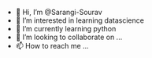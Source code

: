 - 👋 Hi, I’m @Sarangi-Sourav
- 👀 I’m interested in learning datascience
- 🌱 I’m currently learning python
- 💞️ I’m looking to collaborate on ...
- 📫 How to reach me ...

<!---
Sarangi-Sourav/Sarangi-Sourav is a ✨ special ✨ repository because its `README.md` (this file) appears on your GitHub profile.
You can click the Preview link to take a look at your changes.
--->
